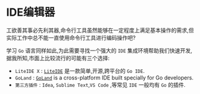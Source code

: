 # IDE编辑器

工欲善其事必先利其器,命令行工具虽然能够在一定程度上满足基本操作的需求,但实际工作中总不能一直使用命令行工具进行编码操作吧?

学习 `Go` 语言同样如此,为此需要寻找一个强大的 `IDE` 集成环境帮助我们快速开发,据我所知,市面上比较流行的可能有三个选择:

- `LiteIDE X` : [`LiteIDE`](http://liteide.org/cn/) 是一款简单,开源,跨平台的 `Go IDE`.
- `GoLand` : [`GoLand`](https://www.jetbrains.com/go/) is a cross-platform IDE built specially for Go developers.
- `第三方插件` : `Idea`, `Sublime Text`,`VS Code` ,等常见 `IDE` 一般均有 `Go` 的插件.

